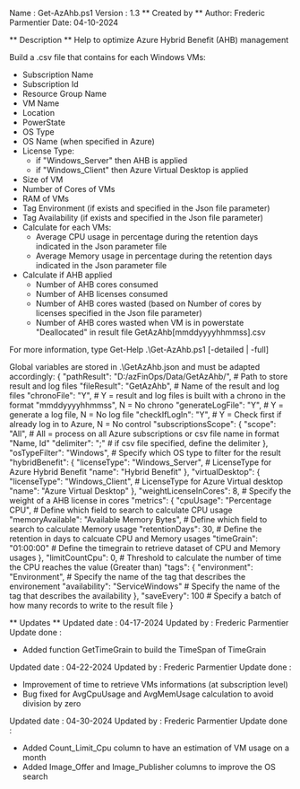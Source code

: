 Name    : Get-AzAhb.ps1
Version : 1.3
** Created by **
Author: Frederic Parmentier
Date: 04-10-2024

** Description **
Help to optimize Azure Hybrid Benefit (AHB) management

Build a .csv file that contains for each Windows VMs:
  - Subscription Name
  - Subscription Id
  - Resource Group Name
  - VM Name
  - Location
  - PowerState
  - OS Type
  - OS Name (when specified in Azure)
  - License Type: 
    - if "Windows_Server" then AHB is applied
    - if "Windows_Client" then Azure Virtual Desktop is applied
  - Size of VM
  - Number of Cores of VMs
  - RAM of VMs
  - Tag Environment (if exists and specified in the Json file parameter)
  - Tag Availability (if exists and specified in the Json file parameter)
  - Calculate for each VMs:
    - Average CPU usage in percentage during the retention days indicated in the Json parameter file
    - Average Memory usage in percentage during the retention days indicated in the Json parameter file
  - Calculate if AHB applied
    - Number of AHB cores consumed
    - Number of AHB licenses consumed
    - Number of AHB cores wasted (based on Number of cores by licenses specified in the Json file parameter)
    - Number of AHB cores wasted when VM is in powerstate "Deallocated"
in result file GetAzAhb[mmddyyyyhhmmss].csv
  
For more information, type Get-Help .\Get-AzAhb.ps1 [-detailed | -full]

Global variables are stored in .\GetAzAhb.json and must be adapted accordingly:
{
  "pathResult": "D:/azFinOps/Data/GetAzAhb/", # Path to store result and log files
  "fileResult": "GetAzAhb",                   # Name of the result and log files
  "chronoFile": "Y",                          # Y = result and log files is built with a chrono in the format "mmddyyyyhhmmss", N = No chrono
  "generateLogFile": "Y",                     # Y = generate a log file, N = No log file
  "checkIfLogIn": "Y",                        # Y = Check first if already log in to Azure, N = No control
  "subscriptionsScope": {
    "scope": "All",                           # All = process on all Azure subscriptions or csv file name in format "Name, Id"
    "delimiter": ";"                          # if csv file specified, define the delimiter
  },
  "osTypeFilter": "Windows",                  # Specify which OS type to filter for the result 
  "hybridBenefit": {
    "licenseType": "Windows_Server",          # LicenseType for Azure Hybrid Benefit
    "name": "Hybrid Benefit"
  },
  "virtualDesktop": {
    "licenseType": "Windows_Client",          # LicenseType for Azure Virtual desktop
    "name": "Azure Virtual Desktop"
  },
  "weightLicenseInCores": 8,                  # Specify the weight of a AHB license in cores
  "metrics": {
    "cpuUsage": "Percentage CPU",             # Define which field to search to calculate CPU usage
    "memoryAvailable": "Available Memory Bytes", # Define which field to search to calculate Memory usage
    "retentionDays": 30,                      # Define the retention in days to calcuate CPU and Memory usages
    "timeGrain": "01:00:00"                   # Define the timegrain to retrieve dataset of CPU and Memory usages
  },
  "limitCountCpu": 0,                         # Threshold to calculate the number of time the CPU reaches the value (Greater than)
  "tags": {
    "environment": "Environment",             # Specify the name of the tag that describes the environement
    "availability": "ServiceWindows"          # Specify the name of the tag that describes the availability
  },
  "saveEvery": 100                            # Specify a batch of how many records to write to the result file
}

** Updates **
Updated date  : 04-17-2024
Updated by    : Frederic Parmentier
Update done   :
 - Added function GetTimeGrain to build the TimeSpan of TimeGrain

Updated date  : 04-22-2024
Updated by    : Frederic Parmentier
Update done   :
 - Improvement of time to retrieve VMs informations (at subscription level)
 - Bug fixed for AvgCpuUsage and AvgMemUsage calculation to avoid division by zero

Updated date  : 04-30-2024
Updated by    : Frederic Parmentier
Update done   :
 - Added Count_Limit_Cpu column to have an estimation of VM usage on a month
 - Added Image_Offer and Image_Publisher columns to improve the OS search